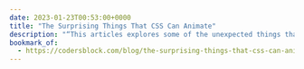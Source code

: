 ```yaml
---
date: 2023-01-23T00:53:00+0000
title: "The Surprising Things That CSS Can Animate"
description: "“This articles explores some of the unexpected things that CSS can animate and some nifty things you can do by animating them.”"
bookmark_of:
  - https://codersblock.com/blog/the-surprising-things-that-css-can-animate/
---
```

